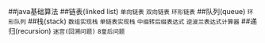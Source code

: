 ##java基础算法
##链表(linked list)
`单向链表`
`双向链表`
`环形链表`
##队列(queue)
`环形队列`
##栈(stack)
`数组实现栈`
`单链表实现栈`
`中缀转后缀表达式`
`逆波兰表达式计算器`
##递归(recursion)
`迷宫(回溯问题)`
`8皇后问题`